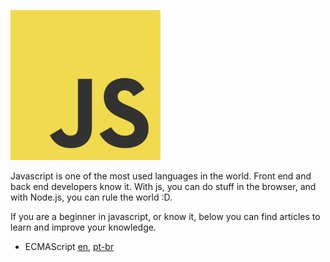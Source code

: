 ![javascript](icon.png)

Javascript is one of the most used languages in the world. Front end and back end developers know it. With js, you can do stuff in the browser, and with Node.js, you can rule the world :D.

If you are a beginner in javascript, or know it, below you can find articles to learn and improve your knowledge.

- ECMAScript [en](content/en/ecma-script.md), [pt-br](content/pt-br/ecma-script.md)
